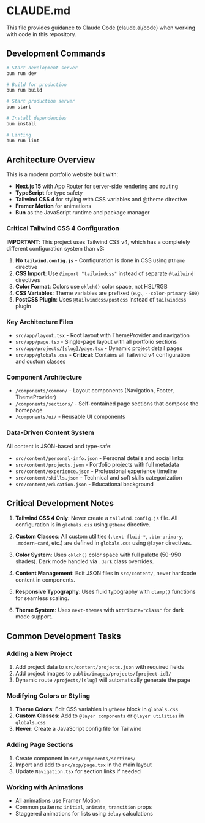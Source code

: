 # CLAUDE.md

This file provides guidance to Claude Code (claude.ai/code) when working with code in this repository.

## Development Commands

```bash
# Start development server
bun run dev

# Build for production
bun run build

# Start production server
bun start

# Install dependencies
bun install

# Linting
bun run lint
```

## Architecture Overview

This is a modern portfolio website built with:
- **Next.js 15** with App Router for server-side rendering and routing
- **TypeScript** for type safety
- **Tailwind CSS 4** for styling with CSS variables and @theme directive
- **Framer Motion** for animations
- **Bun** as the JavaScript runtime and package manager

### Critical Tailwind CSS 4 Configuration

**IMPORTANT**: This project uses Tailwind CSS v4, which has a completely different configuration system than v3:

1. **No `tailwind.config.js`** - Configuration is done in CSS using `@theme` directive
2. **CSS Import**: Use `@import "tailwindcss"` instead of separate `@tailwind` directives
3. **Color Format**: Colors use `oklch()` color space, not HSL/RGB
4. **CSS Variables**: Theme variables are prefixed (e.g., `--color-primary-500`)
5. **PostCSS Plugin**: Uses `@tailwindcss/postcss` instead of `tailwindcss` plugin

### Key Architecture Files
- `src/app/layout.tsx` - Root layout with ThemeProvider and navigation
- `src/app/page.tsx` - Single-page layout with all portfolio sections
- `src/app/projects/[slug]/page.tsx` - Dynamic project detail pages
- `src/app/globals.css` - **Critical**: Contains all Tailwind v4 configuration and custom classes

### Component Architecture
- `/components/common/` - Layout components (Navigation, Footer, ThemeProvider)
- `/components/sections/` - Self-contained page sections that compose the homepage
- `/components/ui/` - Reusable UI components

### Data-Driven Content System
All content is JSON-based and type-safe:
- `src/content/personal-info.json` - Personal details and social links
- `src/content/projects.json` - Portfolio projects with full metadata
- `src/content/experience.json` - Professional experience timeline
- `src/content/skills.json` - Technical and soft skills categorization
- `src/content/education.json` - Educational background

## Critical Development Notes

1. **Tailwind CSS 4 Only**: Never create a `tailwind.config.js` file. All configuration is in `globals.css` using `@theme` directive.

2. **Custom Classes**: All custom utilities (`.text-fluid-*`, `.btn-primary`, `.modern-card`, etc.) are defined in `globals.css` using `@layer` directives.

3. **Color System**: Uses `oklch()` color space with full palette (50-950 shades). Dark mode handled via `.dark` class overrides.

4. **Content Management**: Edit JSON files in `src/content/`, never hardcode content in components.

5. **Responsive Typography**: Uses fluid typography with `clamp()` functions for seamless scaling.

6. **Theme System**: Uses `next-themes` with `attribute="class"` for dark mode support.

## Common Development Tasks

### Adding a New Project
1. Add project data to `src/content/projects.json` with required fields
2. Add project images to `public/images/projects/[project-id]/`
3. Dynamic route `/projects/[slug]` will automatically generate the page

### Modifying Colors or Styling
1. **Theme Colors**: Edit CSS variables in `@theme` block in `globals.css`
2. **Custom Classes**: Add to `@layer components` or `@layer utilities` in `globals.css`
3. **Never**: Create a JavaScript config file for Tailwind

### Adding Page Sections
1. Create component in `src/components/sections/`
2. Import and add to `src/app/page.tsx` in the main layout
3. Update `Navigation.tsx` for section links if needed

### Working with Animations
- All animations use Framer Motion
- Common patterns: `initial`, `animate`, `transition` props
- Staggered animations for lists using `delay` calculations
```
